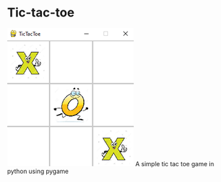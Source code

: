 # Tic-tac-toe

<img src="tic tac toe.png" style="align-items:center">
A simple tic tac toe game in python using pygame 

